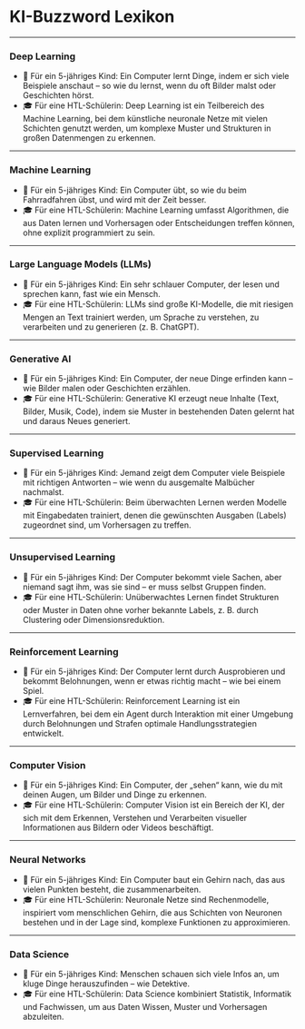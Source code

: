 # KI-Buzzword Lexikon

---

### Deep Learning
- 👧 Für ein 5-jähriges Kind: Ein Computer lernt Dinge, indem er sich viele Beispiele anschaut – so wie du lernst, wenn du oft Bilder malst oder Geschichten hörst.  
- 🎓 Für eine HTL-Schülerin: Deep Learning ist ein Teilbereich des Machine Learning, bei dem künstliche neuronale Netze mit vielen Schichten genutzt werden, um komplexe Muster und Strukturen in großen Datenmengen zu erkennen.

---

### Machine Learning
- 👧 Für ein 5-jähriges Kind: Ein Computer übt, so wie du beim Fahrradfahren übst, und wird mit der Zeit besser.  
- 🎓 Für eine HTL-Schülerin: Machine Learning umfasst Algorithmen, die aus Daten lernen und Vorhersagen oder Entscheidungen treffen können, ohne explizit programmiert zu sein.

---

### Large Language Models (LLMs)
- 👧 Für ein 5-jähriges Kind: Ein sehr schlauer Computer, der lesen und sprechen kann, fast wie ein Mensch.  
- 🎓 Für eine HTL-Schülerin: LLMs sind große KI-Modelle, die mit riesigen Mengen an Text trainiert werden, um Sprache zu verstehen, zu verarbeiten und zu generieren (z. B. ChatGPT).

---

### Generative AI
- 👧 Für ein 5-jähriges Kind: Ein Computer, der neue Dinge erfinden kann – wie Bilder malen oder Geschichten erzählen.  
- 🎓 Für eine HTL-Schülerin: Generative KI erzeugt neue Inhalte (Text, Bilder, Musik, Code), indem sie Muster in bestehenden Daten gelernt hat und daraus Neues generiert.

---

### Supervised Learning
- 👧 Für ein 5-jähriges Kind: Jemand zeigt dem Computer viele Beispiele mit richtigen Antworten – wie wenn du ausgemalte Malbücher nachmalst.  
- 🎓 Für eine HTL-Schülerin: Beim überwachten Lernen werden Modelle mit Eingabedaten trainiert, denen die gewünschten Ausgaben (Labels) zugeordnet sind, um Vorhersagen zu treffen.

---

### Unsupervised Learning
- 👧 Für ein 5-jähriges Kind: Der Computer bekommt viele Sachen, aber niemand sagt ihm, was sie sind – er muss selbst Gruppen finden.  
- 🎓 Für eine HTL-Schülerin: Unüberwachtes Lernen findet Strukturen oder Muster in Daten ohne vorher bekannte Labels, z. B. durch Clustering oder Dimensionsreduktion.

---

### Reinforcement Learning
- 👧 Für ein 5-jähriges Kind: Der Computer lernt durch Ausprobieren und bekommt Belohnungen, wenn er etwas richtig macht – wie bei einem Spiel.  
- 🎓 Für eine HTL-Schülerin: Reinforcement Learning ist ein Lernverfahren, bei dem ein Agent durch Interaktion mit einer Umgebung durch Belohnungen und Strafen optimale Handlungsstrategien entwickelt.

---

### Computer Vision
- 👧 Für ein 5-jähriges Kind: Ein Computer, der „sehen“ kann, wie du mit deinen Augen, um Bilder und Dinge zu erkennen.  
- 🎓 Für eine HTL-Schülerin: Computer Vision ist ein Bereich der KI, der sich mit dem Erkennen, Verstehen und Verarbeiten visueller Informationen aus Bildern oder Videos beschäftigt.

---

### Neural Networks
- 👧 Für ein 5-jähriges Kind: Ein Computer baut ein Gehirn nach, das aus vielen Punkten besteht, die zusammenarbeiten.  
- 🎓 Für eine HTL-Schülerin: Neuronale Netze sind Rechenmodelle, inspiriert vom menschlichen Gehirn, die aus Schichten von Neuronen bestehen und in der Lage sind, komplexe Funktionen zu approximieren.

---

### Data Science
- 👧 Für ein 5-jähriges Kind: Menschen schauen sich viele Infos an, um kluge Dinge herauszufinden – wie Detektive.  
- 🎓 Für eine HTL-Schülerin: Data Science kombiniert Statistik, Informatik und Fachwissen, um aus Daten Wissen, Muster und Vorhersagen abzuleiten.
